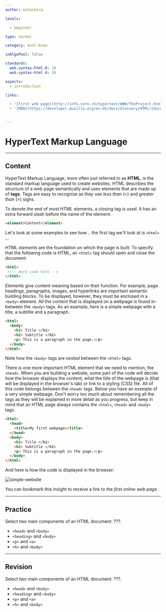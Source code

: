 ```yaml
---
author: mihaiberq

levels:

  - beginner

type: normal

category: must-know

inAlgoPool: false

standards:
  web.syntax-html.0: 10
  web.syntax-html.4: 10

aspects:
  - introduction

links:

  - '[First web page](http://info.cern.ch/hypertext/WWW/TheProject.html){website}'
  - '[MDN](https://developer.mozilla.org/en-US/docs/Glossary/HTML){documentation}'


---
```


# HyperText Markup Language

---
## Content

HyperText Markup Language, more often just referred to as **HTML**, is the standard markup language used to create websites. HTML describes the structure of a web page semantically and uses elements that are made up of **tags**. Tags are easy to recognize as they use *less than* (<) and *greater than* (>) signs.

To denote the end of most HTML elements, a closing tag is used. It has an extra forward slash before the name of the element:

```html
<element>Content</element>
```

Let's look at some examples to see how .. the first tag we'll look at is `<html>` ...

HTML *elements* are the foundation on which the page is built. To specify that the following code is HTML, an `<html>` tag should open and close the document:

```html
<html>
 <!-- more code here -->
</html>
```

Elements give content meaning based on their function. For example, page headings, paragraphs, images, and hyperlinks are important semantic building blocks. To be displayed, however, they must be enclosed in a `<body>` element. All the content that is displayed on a webpage is found in-between the `<body>` tags. As an example, here is a simple webpage with a title, a subtitle and a paragraph.

```html
<html>
  <body>
    <h1> Title </h1>
    <h2> Subtitle </h2>
    <p> This is a paragraph in the page.</p>
  </body>
</html>
```

Note how the `<body>` tags are *nested* between the `<html>` tags.

There is one more important HTML element that we need to mention, the `<head>`. When you are building a website, some part of the code will decide *how* the browser displays the content, what the title of the webpage is (that will be displayed in the browser's tab) or link to a styling (CSS) file. All of this code belongs between the `<head>` tags. Below you have an example of a very simple webpage. Don't worry too much about remembering all the tags as they will be explained in more detail as you progress, but keep in mind that an HTML page always contains the `<html>`, `<head>` and `<body>` tags.

```html
<html>
  <head>
    <title>My first webpage</title>
  </head>
  <body>
    <h1> Title </h1>
    <h2> Subtitle </h2>
    <p> This is a paragraph in the page.</p>
  </body>
</html>
``` 

And here is how the code is displayed in the browser:

![simple-website]("https://img.enkipro.com/4ff0530c2a9496b465b732bd2e7319db.png")

You can bookmark this insight to receive a link to the *first online web page*.

---
## Practice

Select two main components of an HTML document: ???.


* `<head>` and `<body>`
* `<heading>` and `<body>`
* `<p>` and  `<a>`
* `<h>` and `<body>`

---
## Revision

Select two main components of an HTML document: ???.


* `<head>` and `<body>`
* `<heading>` and `<body>`
* `<p>` and `<a>`
* `<h>` and `<body>`
 
